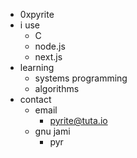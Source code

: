 - 0xpyrite
- i use
  - C
  - node.js
  - next.js
- learning
  - systems programming
  - algorithms
- contact
  - email
    - pyrite@tuta.io
  - gnu jami
    - pyr
